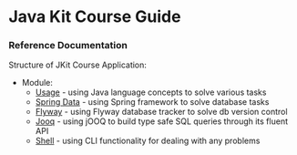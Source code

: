 # Java Kit Course Guide

### Reference Documentation
Structure of JKit Course Application:

* Module:
  * [Usage](/module/usage/readme.md) - using Java language concepts to solve various tasks
  * [Spring Data](/module/spring/data/readme.md) - using Spring framework to solve database tasks
  * [Flyway](/module/flyway/readme.md) - using Flyway database tracker to solve db version control
  * [Jooq](/module/jooq/readme.md) - using jOOQ to build type safe SQL queries through its fluent API
  * [Shell](/module/shell/readme.md) - using CLI functionality for dealing with any problems

